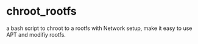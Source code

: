 # chroot_rootfs
a bash script to chroot to a rootfs with Network setup, make it easy to use APT and modifiy rootfs.
